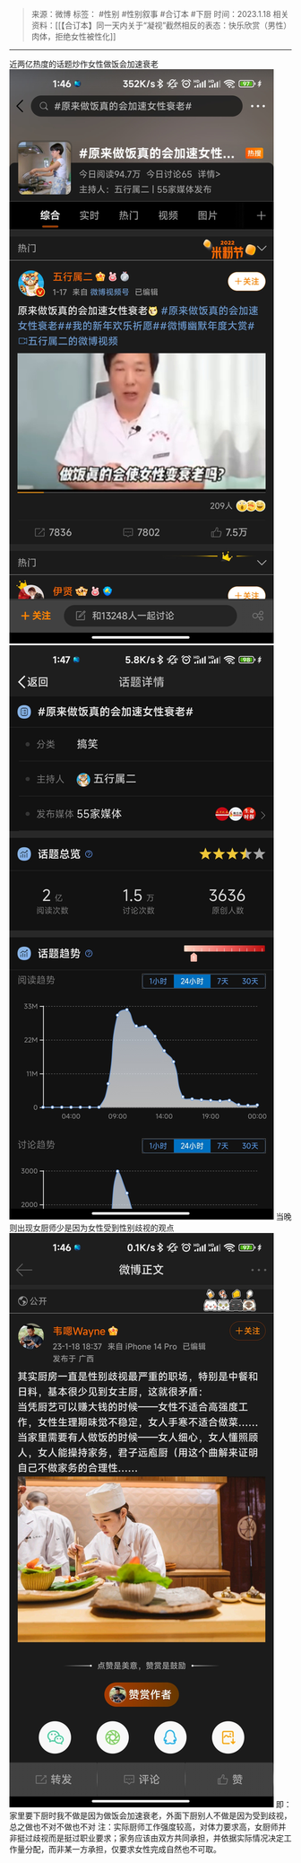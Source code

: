 > 来源：微博
> 标签： #性别 #性别叙事 #合订本 #下厨 
> 时间：2023.1.18
> 相关资料：[[【合订本】同一天内关于“凝视”截然相反的表态：快乐欣赏（男性）肉体，拒绝女性被性化]]
***
近两亿热度的话题炒作女性做饭会加速衰老
![](https://raw.githubusercontent.com/bluntvoice/mypic/main/Screenshot_20230119014620.jpg)
![](https://raw.githubusercontent.com/bluntvoice/mypic/main/Screenshot_20230119014705.jpg)
当晚则出现女厨师少是因为女性受到性别歧视的观点
![](https://raw.githubusercontent.com/bluntvoice/mypic/main/Screenshot_20230119014605.jpg)
即：家里要下厨时我不做是因为做饭会加速衰老，外面下厨别人不做是因为受到歧视，总之做也不对不做也不对
注：实际厨师工作强度较高，对体力要求高，女厨师并非挺过歧视而是挺过职业要求；家务应该由双方共同承担，并依据实际情况决定工作量分配，而非某一方承担，仅要求女性完成自然也不可取。